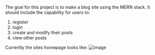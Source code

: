 The goal for this project is to make a blog site using the MERN stack. 
It should include the capability for users to: 

1. register
2. login
3. create and modify their posts
4. view other posts

Currently the sites homepage looks like:
![image](https://github.com/user-attachments/assets/12ee955e-a409-453e-9b47-7b9cc8fd6074)
